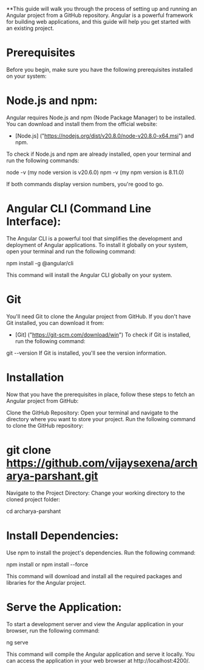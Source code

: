 **This guide will walk you through the process of setting up and running an Angular project from a GitHub repository. Angular is a powerful framework for building web applications, and this guide will help you get started with an existing project.

# Prerequisites

Before you begin, make sure you have the following prerequisites installed on your system:

# Node.js and npm:

Angular requires Node.js and npm (Node Package Manager) to be installed. You can download and install them from the official website:

- [Node.js] ("https://nodejs.org/dist/v20.8.0/node-v20.8.0-x64.msi") and npm.

To check if Node.js and npm are already installed, open your terminal and run the following commands:

node -v (my node version is v20.6.0)
npm -v (my npm version is 8.11.0)

If both commands display version numbers, you're good to go.

# Angular CLI (Command Line Interface):

The Angular CLI is a powerful tool that simplifies the development and deployment of Angular applications. To install it globally on your system, open your terminal and run the following command:

npm install -g @angular/cli

This command will install the Angular CLI globally on your system.

# Git

You'll need Git to clone the Angular project from GitHub. If you don't have Git installed, you can download it from:

- [Git] ("https://git-scm.com/download/win")
  To check if Git is installed, run the following command:

git --version
If Git is installed, you'll see the version information.

# Installation

Now that you have the prerequisites in place, follow these steps to fetch an Angular project from GitHub:

Clone the GitHub Repository: Open your terminal and navigate to the directory where you want to store your project. Run the following command to clone the GitHub repository:

# git clone https://github.com/vijaysexena/archarya-parshant.git

Navigate to the Project Directory: Change your working directory to the cloned project folder:

cd archarya-parshant

# Install Dependencies:

Use npm to install the project's dependencies. Run the following command:

npm install or npm install --force

This command will download and install all the required packages and libraries for the Angular project.

# Serve the Application:

To start a development server and view the Angular application in your browser, run the following command:

ng serve

This command will compile the Angular application and serve it locally. You can access the application in your web browser at http://localhost:4200/.
